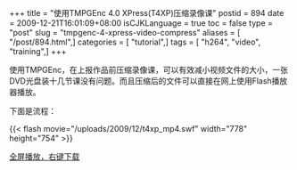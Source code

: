 +++
title = "使用TMPGEnc 4.0 XPress(T4XP)压缩录像课"
postid = 894
date = 2009-12-21T16:01:09+08:00
isCJKLanguage = true
toc = false
type = "post"
slug = "tmpgenc-4-xpress-video-compress"
aliases = [ "/post/894.html",]
categories = [ "tutorial",]
tags = [ "h264", "video", "training",]
+++


使用TMPGEnc，在上报作品前压缩录像课，可以有效减小视频文件的大小，一张DVD光盘装十几节课没有问题。而且压缩后的文件可以直接在网上使用Flash播放器播放。  

下面是流程：  

<!--more-->  
{{< flash movie="/uploads/2009/12/t4xp_mp4.swf" width="778" height="754" >}}

[全屏播放，右键下载](/uploads/2009/12/t4xp_mp4.swf)

